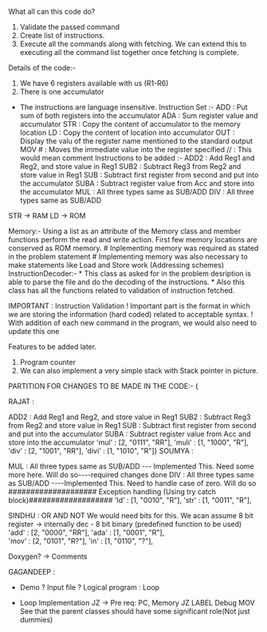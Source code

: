 What all can this code do?
1. Validate the passed command
2. Create list of instructions.
3. Execute all the commands along with fetching. We can extend this to executing all the command list together once fetching is complete.

Details of the code:-
1. We have 6 registers available with us (R1-R6)
2. There is one accumulator

* The instructions are language insensitive.
Instruction Set :-
ADD <RegisterName> <RegisterName> : Put sum of both registers into the accumulator 
ADA <RegisterName> : Sum register value and accumulator
STR <RegisterName> : Copy the content of accumulator to the memory location
LD <RegisterName> : Copy the content of location into accumulator
OUT <RegisterName> : Display the valu of the register name mentioned to the standard output
MOV <RegisterName> #<ImmediateValue> : Moves the immediate value into the register specified
// :  This would mean comment
Instructions to be added :-
ADD2 <Reg1> <Reg2> <Reg3> : Add Reg1 and Reg2, and store value in Reg1
SUB2 <Reg1> <Reg2> <Reg3> : Subtract Reg3 from Reg2 and store value in Reg1
SUB <RegisterName> <RegisterName> : Subtract first register from second and put into the accumulator
SUBA <RegisterName> : Subtract register value from Acc and store into the accumulator
MUL  : All three types same as SUB/ADD
DIV : All three types same as SUB/ADD

STR -> RAM
LD -> ROM

Memory:-
    Using a list as an attribute of the Memory class and member functions perform the read and write action.
    First few memory locations are conserved as ROM memory.
    # Inplementing memory was required as stated in the problem statement
    # Implementing memory was also necessary to make statements like Load and Store work (Addressing schemes)
InstructionDecoder:-
    * This class as asked for in the problem desription is able to parse the file and do the decoding of the instructions.
    * Also this class has all the functions related to validation of instruction fetched.

IMPORTANT : Instruction Validation
! Important part is the format in which we are storing the information (hard coded) related to acceptable syntax.
! With addition of each new command in the program, we would also need to update this one



Features to be added later.
1. Program counter 
2. We can also implement a very simple stack with Stack pointer in picture.

PARTITION FOR CHANGES TO BE MADE IN THE CODE:-
{
                     

RAJAT :

ADD2 <Reg1> <Reg2> <Reg3> : Add Reg1 and Reg2, and store value in Reg1
SUB2 <Reg1> <Reg2> <Reg3> : Subtract Reg3 from Reg2 and store value in Reg1
SUB <RegisterName> <RegisterName> : Subtract first register from second and put into the accumulator
SUBA <RegisterName> : Subtract register value from Acc and store into the accumulator
'mul' : [2, "0111", "RR"],
                     'muli' : [1, "1000", "R"],
                     'div' : [2, "1001", "RR"],
                     'divi' : [1, "1010", "R"]} 
SOUMYA :

MUL  : All three types same as SUB/ADD --- Implemented This. Need some more here. Will do so----required changes done
DIV : All three types same as SUB/ADD  ----Implemented This. Need to handle case of zero. Will do so
#################### Exception handling (Using try catch block)###################
'ld' : [1, "0010", "R"],
'str' : [1, "0011", "R"],

SINDHU :
OR 
AND 
NOT
We would need bits for this.
We acan assume 8 bit register -> internally dec - 8 bit binary (predefined function to be used)
'add' : [2, "0000", "RR"],
'ada' : [1, "0001", "R"],        
'mov' : [2, "0101", "R?"],
'in' : [1, "0110", "?"],


Doxygen? -> Comments 

GAGANDEEP : 

* Demo ? 
Input file ?
Logical program : Loop

- Loop Implementation
JZ -> Pre req: PC, Memory
JZ LABEL
Debug MOV
See that the parent classes should have some significant role(Not just dummies)

